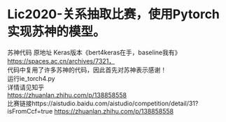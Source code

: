 # Lic2020-关系抽取比赛，使用Pytorch实现苏神的模型。
苏神代码
原地址 Keras版本《bert4keras在手，baseline我有》 https://spaces.ac.cn/archives/7321，  
代码中复用了许多苏神的代码，因此首先对苏神表示感谢！  
运行ie_torch4.py  
详情请见知乎  
https://zhuanlan.zhihu.com/p/138858558  
比赛链接https://aistudio.baidu.com/aistudio/competition/detail/31?isFromCcf=true
https://zhuanlan.zhihu.com/p/138858558  
